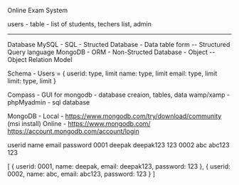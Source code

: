 Online Exam System

users - table - list of students, techers list, admin


------------------------------------------------

Database
MySQL - SQL - Structed Database - Data table form
 -- Structured Query language
MongoDB - ORM - Non-Structed Database - Object
  -- Object Relation Model

Schema - 
Users = {
    userid: type, limit
    name: type, limit
    email: type, limit
    limit: type, limit
}

Compass - GUI for mongodb - database creaion, tables, data
wamp/xamp - phpMyadmin - sql database

MongoDB - 
Local - https://www.mongodb.com/try/download/community (msi install)
Online - https://www.mongodb.com/
https://account.mongodb.com/account/login


userid  name    email       password
0001    deepak  deepak123   123
0002    abc     abc123      123

[
    {
        userid: 0001,
        name: deepak,
        email: deepak123,
        password: 123
    },
    {
        userid: 0002,
        name: abc,
        email: abc123,
        password: 123
    }
]